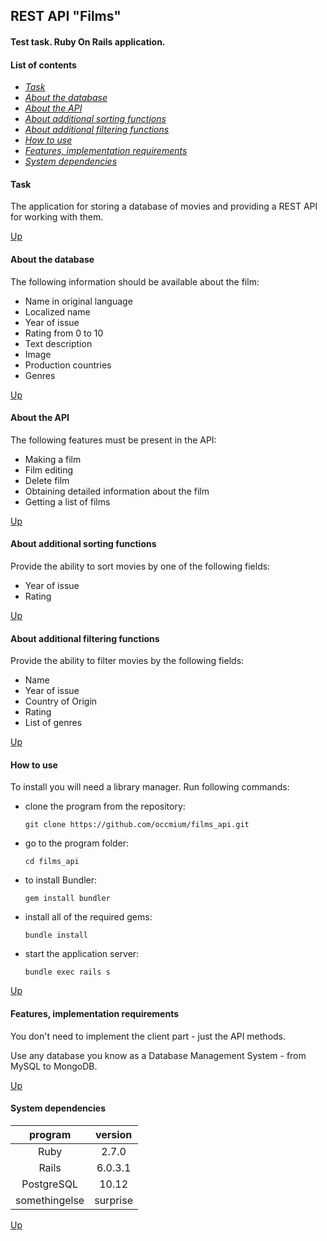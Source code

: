 <a name="to_lift"><h2>REST API "Films"</h2></a>

#### Test task. Ruby On Rails application.

#### List of contents
  - *[Task](#task)*
  - *[About the database](#about_the_database)*
  - *[About the API](#about_the_api)*
  - *[About additional sorting functions](#about_additional_sorting_functions)*
  - *[About additional filtering functions](#about_additional_filtering_functions)*
  - *[How to use](#use)*
  - *[Features, implementation requirements](#requirements)*
  - *[System dependencies](#system_dependencies)*

<a name="task"><h4>Task</h4></a>

The application for storing a database of movies and providing a REST API for working with them.

[Up](#to_lift)

<a name="about_the_database"><h4>About the database</h4></a>

The following information should be available about the film:

  - Name in original language
  - Localized name
  - Year of issue
  - Rating from 0 to 10
  - Text description
  - Image
  - Production countries
  - Genres

[Up](#to_lift)

<a name="about_the_api"><h4>About the API</h4></a>

The following features must be present in the API:

  - Making a film
  - Film editing
  - Delete film
  - Obtaining detailed information about the film
  - Getting a list of films

[Up](#to_lift)

<a name="about_additional_sorting_functions"><h4>About additional sorting functions</h4></a>

Provide the ability to sort movies by one of the following fields:

  - Year of issue
  - Rating

[Up](#to_lift)

<a name="about_additional_filtering_functions"><h4>About additional filtering functions</h4></a>

Provide the ability to filter movies by the following fields:

  - Name
  - Year of issue
  - Country of Origin
  - Rating
  - List of genres

[Up](#to_lift)

<a name="use"><h4>How to use</h4></a>

To install you will need a library manager. Run
following commands:

  + clone the program from the repository:

    `git clone https://github.com/occmium/films_api.git`

  + go to the program folder:

    `cd films_api`

  + to install Bundler:

    `gem install bundler`

  + install all of the required gems:

    `bundle install`

  + start the application server:

    `bundle exec rails s`

[Up](#to_lift)

<a name="requirements"><h4>Features, implementation requirements</h4></a>

You don't need to implement the client part - just the API methods.

Use any database you know as a Database Management System - from MySQL to MongoDB.

[Up](#to_lift)

<a name="system_dependencies"><h4>System dependencies</h4></a>

program|version
:---:|:---:
Ruby|2.7.0
Rails|6.0.3.1
PostgreSQL|10.12
somethingelse|surprise

[Up](#to_lift)
